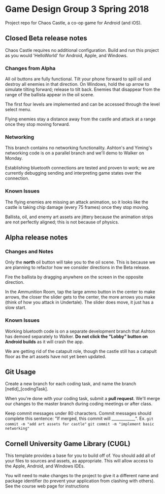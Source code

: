 # Game Design Group 3 Spring 2018
Project repo for Chaos Castle, a co-op game for Android (and iOS).

## Closed Beta release notes
Chaos Castle requires no additional configuration. Build and run this project as you would 'HelloWorld' for Android, Apple, and Windows.

### Changes from Alpha
All oil buttons are fully functional. Tilt your phone forward to spill oil and destroy all enemies in that direction. On Windows, hold the up arrow to simulate tilting forward; release to tilt back. Enemies that disappear from the range of the ballista appear in the oil scene.

The first four levels are implemented and can be accessed through the level select menu.

Flying enemies stay a distance away from the castle and attack at a range once they stop moving forward.

### Networking
This branch contains no networking functionality. Ashton's and Yiming's networking code is on a parallel branch and we'll demo to Walker on Monday.

Establishing bluetooth connections are tested and proven to work; we are currently debugging sending and interpreting game states over the connection.


### Known Issues
The flying enemies are missing an attack animation, so it looks like the castle is taking chip damage (every 75 frames) once they stop moving.

Ballista, oil, and enemy art assets are jittery because the animation strips are not perfectly aligned; this is not because of physics.


## Alpha release notes

### Changes and Notes
Only the **north** oil button will take you to the oil scene. This is because we are planning to refactor how we consider directions in the Beta release.

Fire the ballista by dragging anywhere on the screen in the opposite direction.

In the Ammunition Room, tap the large ammo button in the center to make arrows, the closer the slider gets to the center, the more arrows you make (think of how you attack in Undertale). The slider does move, it just has a slow start.


### Known Issues
Working bluetooth code is on a separate development branch that Ashton has demoed separately to Walker. **Do not click the "Lobby" button on Android builds** as it will crash the app.

We are getting rid of the catapult role, though the castle still has a catapult floor as the art assets have not yet been updated.


## Git Usage

Create a new branch for each coding task, and name the branch \[netId\]\_\[codingTask\].

When you're done with your coding task, submit a **pull request**. We'll merge our changes to the master branch during coding meetings or after class.

Keep commit messages under 80 characters. Commit messages should complete this sentence: "If merged, this commit will \_\_\_\_\_\_\_\_\_\_\_\_". Ex. `git commit -m "add art assets for castle"` `git commit -m "implement basic networking"`


## Cornell University Game Library (CUGL)

This template provides a base for you to build off of.  You should add all of your
files to sources and assets, as appropriate.  This will allow access to the Apple,
Android, and Windows IDEs.

You will need to make changes to the project to give it a different name and package
identifier (to prevent your application from clashing with others).  See the course 
web page for instructions
